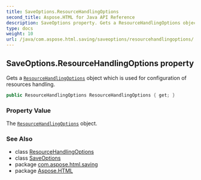 ```yaml
---
title: SaveOptions.ResourceHandlingOptions
second_title: Aspose.HTML for Java API Reference
description: SaveOptions property. Gets a ResourceHandlingOptions object which is used for configuration of resources handling
type: docs
weight: 10
url: /java/com.aspose.html.saving/saveoptions/resourcehandlingoptions/
---
```

## SaveOptions.ResourceHandlingOptions property

Gets a [`ResourceHandlingOptions`](../../resourcehandlingoptions/) object which is used for configuration of resources handling.

```java
public ResourceHandlingOptions ResourceHandlingOptions { get; }
```

### Property Value

The [`ResourceHandlingOptions`](../../resourcehandlingoptions/) object.

### See Also

* class [ResourceHandlingOptions](../../resourcehandlingoptions/)
* class [SaveOptions](../)
* package [com.aspose.html.saving](../../saveoptions/)
* package [Aspose.HTML](../../../)
